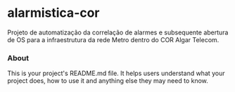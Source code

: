 alarmistica-cor
===============

Projeto de automatização da correlação de alarmes e subsequente abertura de OS para a infraestrutura da rede Metro dentro do COR Algar Telecom. 

### About

This is your project's README.md file. It helps users understand what your
project does, how to use it and anything else they may need to know.